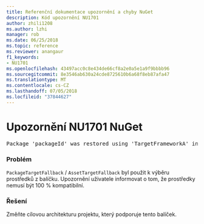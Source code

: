 ```yaml
---
title: Referenční dokumentace upozornění a chyby NuGet
description: Kód upozornění NU1701
author: zhili1208
ms.author: lzhi
manager: rob
ms.date: 06/25/2018
ms.topic: reference
ms.reviewer: anangaur
f1_keywords:
- NU1701
ms.openlocfilehash: 43497acc0c8e434de66cf8a2e0a5e1a9f9bbbb96
ms.sourcegitcommit: 8e3546ab630a24cde8725610b6a68f8eb87afa47
ms.translationtype: MT
ms.contentlocale: cs-CZ
ms.lasthandoff: 07/05/2018
ms.locfileid: "37844627"
---
```

# <a name="nuget-warning-nu1701"></a>Upozornění NU1701 NuGet

<pre>Package 'packageId' was restored using 'TargetFrameworkA' instead the project target framework 'TargetFrameworkB'. This package may not be fully compatible with your project.</pre>

### <a name="issue"></a>Problém
`PackageTargetFallback` / `AssetTargetFallback` byl použit k výběru prostředků z balíčku. Upozornění uživatele informovat o tom, že prostředky nemusí být 100 % kompatibilní.

### <a name="solution"></a>Řešení
Změňte cílovou architekturu projektu, který podporuje tento balíček.